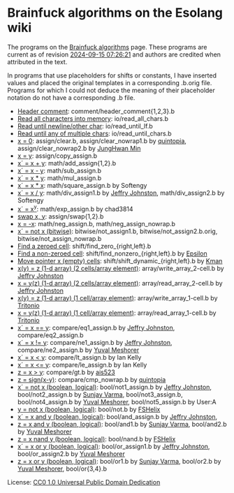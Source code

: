 # Brainfuck algorithms on the Esolang wiki

The programs on the [Brainfuck algorithms](https://esolangs.org/wiki/Brainfuck_algorithms)
page. These programs are current as of revision [2024-09-15 07:26:21](https://esolangs.org/w/index.php?title=Brainfuck_algorithms&oldid=139356)
and authors are credited when attributed in the text.

In programs that use placeholders for shifts or constants, I have inserted
values and placed the original templates in a corresponding .b.orig file.
Programs for which I could not deduce the meaning of their placeholder notation
do not have a corresponding .b file.

- [Header comment](https://esolangs.org/wiki/Brainfuck_algorithms#Header_comment):
  comment/header_comment{1,2,3}.b
- [Read all characters into memory](https://esolangs.org/wiki/Brainfuck_algorithms#Read_all_characters_into_memory):
  io/read_all_chars.b
- [Read until newline/other char](https://esolangs.org/wiki/Brainfuck_algorithms#Read_until_newline/other_char):
  io/read_until_lf.b
- [Read until any of multiple chars](https://esolangs.org/wiki/Brainfuck_algorithms#Read_until_any_of_multiple_chars):
  io/read_until_chars.b
- [x = 0](https://esolangs.org/wiki/Brainfuck_algorithms#x_=_0):
  assign/clear.b,
  assign/clear_nowrap1.b by [quintopia](https://esolangs.org/wiki/User:Quintopia),
  assign/clear_nowrap2.b by [JungHwan Min](https://esolangs.org/wiki/User:JHM)
- [x = y](https://esolangs.org/wiki/Brainfuck_algorithms#x_=_y):
  assign/copy_assign.b
- [x´ = x + y](https://esolangs.org/wiki/Brainfuck_algorithms#x%C2%B4_=_x_+_y):
  math/add_assign{1,2}.b
- [x´ = x - y](https://esolangs.org/wiki/Brainfuck_algorithms#x%C2%B4_=_x_-_y):
  math/sub_assign.b
- [x´ = x * y](https://esolangs.org/wiki/Brainfuck_algorithms#x%C2%B4_=_x_*_y):
  math/mul_assign.b
- [x´ = x * x](https://esolangs.org/wiki/Brainfuck_algorithms#x%C2%B4_=_x_*_x):
  math/square_assign.b by Softengy
- [x´ = x / y](https://esolangs.org/wiki/Brainfuck_algorithms#x%C2%B4_=_x_/_y):
  math/div_assign1.b by [Jeffry Johnston](https://esolangs.org/wiki/User:Calamari),
  math/div_assign2.b by Softengy
- [x´ = x<sup>y</sup>](https://esolangs.org/wiki/Brainfuck_algorithms#x%C2%B4_=_xy):
  math/exp_assign.b by chad3814
- [swap x, y](https://esolangs.org/wiki/Brainfuck_algorithms#swap_x,_y):
  assign/swap{1,2}.b
- [x = -x](https://esolangs.org/wiki/Brainfuck_algorithms#x_=_-x):
  math/neg_assign.b, math/neg_assign_nowrap.b
- [x´ = not x (bitwise)](https://esolangs.org/wiki/Brainfuck_algorithms#x%C2%B4_=_not_x_(bitwise)):
  bitwise/not_assign1.b, bitwise/not_assign2.b.orig, bitwise/not_assign_nowrap.b
- [Find a zeroed cell](https://esolangs.org/wiki/Brainfuck_algorithms#Find_a_zeroed_cell):
  shift/find_zero_{right,left}.b
- [Find a non-zeroed cell](https://esolangs.org/wiki/Brainfuck_algorithms#Find_a_non-zeroed_cell):
  shift/find_nonzero_{right,left}.b by [Epsilon](https://esolangs.org/wiki/User:Epsilon)
- [Move pointer x (empty) cells](https://esolangs.org/wiki/Brainfuck_algorithms#Move_pointer_x_(empty)_cells):
  shift/shift_dynamic_{right,left}.b by [Kman](https://esolangs.org/wiki/User:Kman)
- [x(y) = z (1-d array) (2 cells/array element)](https://esolangs.org/wiki/Brainfuck_algorithms#x(y)_=_z_(1-d_array)_(2_cells/array_element)):
  array/write_array_2-cell.b by [Jeffry Johnston](https://esolangs.org/wiki/User:Calamari)
- [x = y(z) (1-d array) (2 cells/array element)](https://esolangs.org/wiki/Brainfuck_algorithms#x_=_y(z)_(1-d_array)_(2_cells/array_element)):
  array/read_array_2-cell.b by [Jeffry Johnston](https://esolangs.org/wiki/User:Calamari)
- [x(y) = z (1-d array) (1 cell/array element)](https://esolangs.org/wiki/Brainfuck_algorithms#x(y)_=_z_(1-d_array)_(1_cell/array_element)):
  array/write_array_1-cell.b by [Tritonio](https://esolangs.org/wiki/User:Tritonio)
- [x = y(z) (1-d array) (1 cell/array element)](https://esolangs.org/wiki/Brainfuck_algorithms#x_=_y(z)_(1-d_array)_(1_cell/array_element)):
  array/read_array_1-cell.b by [Tritonio](https://esolangs.org/wiki/User:Tritonio)
- [x´ = x == y](https://esolangs.org/wiki/Brainfuck_algorithms#x%C2%B4_=_x_==_y):
  compare/eq1_assign.b by [Jeffry Johnston](https://esolangs.org/wiki/User:Calamari),
  compare/eq2_assign.b
- [x´ = x != y](https://esolangs.org/wiki/Brainfuck_algorithms#x%C2%B4_=_x_!=_y):
  compare/ne1_assign.b by [Jeffry Johnston](https://esolangs.org/wiki/User:Calamari),
  compare/ne2_assign.b by [Yuval Meshorer](https://esolangs.org/wiki/User:YuvalM)
- [x´ = x < y](https://esolangs.org/wiki/Brainfuck_algorithms#x%C2%B4_=_x_%3C_y):
  compare/lt_assign.b by Ian Kelly
- [x´ = x <= y](https://esolangs.org/wiki/Brainfuck_algorithms#x%C2%B4_=_x_%3C=_y):
  compare/le_assign.b by Ian Kelly
- [z = x > y](https://esolangs.org/wiki/Brainfuck_algorithms#z_=_x_%3E_y):
  compare/gt.b by [ais523](https://esolangs.org/wiki/User:Ais523)
- [z = sign(x-y)](https://esolangs.org/wiki/Brainfuck_algorithms#z_=_sign(x-y)):
  compare/cmp_nowrap.b by [quintopia](https://esolangs.org/wiki/User:Quintopia)
- [x´ = not x (boolean, logical)](https://esolangs.org/wiki/Brainfuck_algorithms#x%C2%B4_=_not_x_(boolean,_logical)):
  bool/not1_assign.b by [Jeffry Johnston](https://esolangs.org/wiki/User:Calamari),
  bool/not2_assign.b by [Sunjay Varma](https://esolangs.org/wiki/User:Sunjay),
  bool/not3_assign.b,
  bool/not4_assign.b by [Yuval Meshorer](https://esolangs.org/wiki/User:YuvalM),
  bool/not5_assign.b by User:A
- [y = not x (boolean, logical)](https://esolangs.org/wiki/Brainfuck_algorithms#y_=_not_x_(boolean,_logical)):
  bool/not.b by [FSHelix](https://esolangs.org/wiki/User:FSHelix)
- [x´ = x and y (boolean, logical)](https://esolangs.org/wiki/Brainfuck_algorithms#x%C2%B4_=_x_and_y_(boolean,_logical)):
  bool/and_assign.b by [Jeffry Johnston](https://esolangs.org/wiki/User:Calamari),
- [z = x and y (boolean, logical)](https://esolangs.org/wiki/Brainfuck_algorithms#z_=_x_and_y_(boolean,_logical)_(wrapping)):
  bool/and1.b by [Sunjay Varma](https://esolangs.org/wiki/User:Sunjay),
  bool/and2.b by [Yuval Meshorer](https://esolangs.org/wiki/User:YuvalM)
- [z = x nand y (boolean, logical)](https://esolangs.org/wiki/Brainfuck_algorithms#z_=_x_nand_y_(boolean,_logical)):
  bool/nand.b by [FSHelix](https://esolangs.org/wiki/User:FSHelix)
- [x´ = x or y (boolean, logical)](https://esolangs.org/wiki/Brainfuck_algorithms#x%C2%B4_=_x_or_y_(boolean,_logical)):
  bool/or_assign1.b by [Jeffry Johnston](https://esolangs.org/wiki/User:Calamari),
  bool/or_assign2.b by [Yuval Meshorer](https://esolangs.org/wiki/User:YuvalM)
- [z = x or y (boolean, logical)](https://esolangs.org/wiki/Brainfuck_algorithms#z_=_x_or_y_(boolean,_logical)):
  bool/or1.b by [Sunjay Varma](https://esolangs.org/wiki/User:Sunjay),
  bool/or2.b by [Yuval Meshorer](https://esolangs.org/wiki/User:YuvalM),
  bool/or{3,4}.b

License: [CC0 1.0 Universal Public Domain Dedication](https://esolangs.org/wiki/Esolang:Copyrights)
